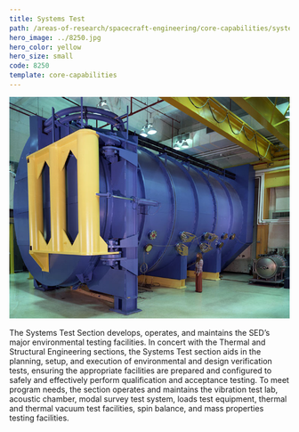 ```yaml
---
title: Systems Test
path: /areas-of-research/spacecraft-engineering/core-capabilities/systems-test
hero_image: ../8250.jpg
hero_color: yellow
hero_size: small
code: 8250
template: core-capabilities
---
```

![Test Chamber](8223.jpg)

The Systems Test Section develops, operates, and maintains the SED’s major environmental testing facilities. In concert with the Thermal and Structural Engineering sections, the Systems Test section aids in the planning, setup, and execution of environmental and design verification tests, ensuring the appropriate facilities are prepared and configured to safely and effectively perform qualification and acceptance testing. To meet program needs, the section operates and maintains the vibration test lab, acoustic chamber, modal survey test system, loads test equipment, thermal and thermal vacuum test facilities, spin balance, and mass properties testing facilities.